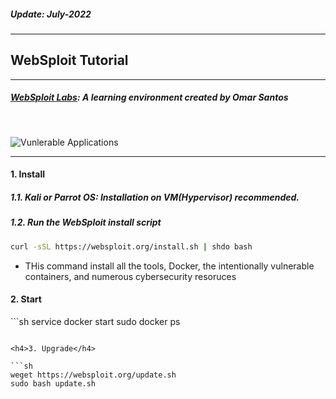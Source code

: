 <h5><em>Update: July-2022</em></h5>

---

<h2>WebSploit Tutorial</h2>

---

##### [WebSploit Labs](https://websploit.org): A learning environment created by Omar Santos
<br/>

![Vunlerable Applications](https://websploit.org/assets/images/websploit-topo-1360x1228.png)

---

<h4>1. Install</h4>

##### 1.1. Kali or Parrot OS: Installation on VM(Hypervisor) recommended.

##### 1.2. Run the WebSploit install script

```sh
curl -sSL https://websploit.org/install.sh | shdo bash

```

-   THis command install all the tools, Docker, the intentionally vulnerable containers, and numerous cybersecurity resoruces

<h4>2. Start</h4>
```sh
service docker start
sudo docker ps

````

<h4>3. Upgrade</h4>

```sh
weget https://websploit.org/update.sh
sudo bash update.sh

````
